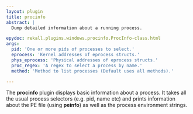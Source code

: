 ```yaml
---
layout: plugin
title: procinfo
abstract: |
  Dump detailed information about a running process.

epydoc: rekall.plugins.windows.procinfo.ProcInfo-class.html
args:
  pid: 'One or more pids of processes to select.'
  eprocess: 'Kernel addresses of eprocess structs.'
  phys_eprocess: 'Physical addresses of eprocess structs.'
  proc_regex: 'A regex to select a process by name.'
  method: 'Method to list processes (Default uses all methods).'

---
```


The **procinfo** plugin displays basic information about a process. It takes all
the usual process selectors (e.g. pid, name etc) and prints information about
the PE file (using **peinfo**) as well as the process environment strings.